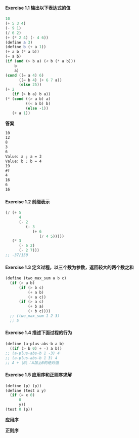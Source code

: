#### Exercise 1.1 输出以下表达式的值

```scheme
10
(+ 5 3 4)
(- 9 1)
(/ 6 2)
(+ (* 2 4) (- 4 6))
(define a 3)
(define b (+ a 1))
(+ a b (* a b))
(= a b)
(if (and (> b a) (< b (* a b)))
    b
    a)
(cond ((= a 4) 6)
      ((= b 4) (+ 6 7 a))
      (else 25))
(+ 2
   (if (> b a) b a))
(* (cond ((> a b) a)
         ((< a b) b)
         (else -1))
   (+ a 1))
```

**答案**

```html
10
12
8
3
6
Value: a ; a = 3
Value: b ; b = 4
19
#f
4
16
6
16
```



#### Exercise 1.2 前缀表示

```scheme
(/ (+ 5
      4
      (- 2
         (- 3
            (+ 6
               (/ 4 5)))))
   (* 3
      (- 6 2)
      (- 2 7)))
;; -37/150
```



#### Exercise 1.3 定义过程，以三个数为参数，返回较大的两个数之和

```scheme
(define (two_max_sum a b c) 
  (if (> a b)
      (if (> b c)
          (+ a b)
          (+ a c))
      (if (> a c)
          (+ b a)
          (+ b c))))
  ;; (two_max_sum 1 2 3)
  ;; 5
```



#### Exercise 1.4 描述下面过程的行为

```scheme
(define (a-plus-abs-b a b)
  ((if (> b 0) + -) a b))
;; (a-plus-abs-b 1 -3) 4
;; (a-plus-abs-b 1 3) 4
;; A + |B|：A加上B的绝对值
```



#### Exercise 1.5 应用序和正则序求解

```scheme
(define (p) (p))
(define (test x y)
  (if (= x 0)
      0
      y))
(test 0 (p))
```

**应用序**



**正则序**





